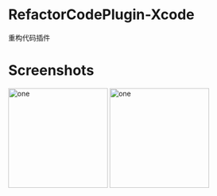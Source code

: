 # RefactorCodePlugin-Xcode
重构代码插件

# Screenshots
<img alt="one" src="https://raw.github.com/charsdavy/RefactorCodePlugin-Xcode/master/screenshots/menu.png" width= "200">
<img alt="one" src="https://raw.github.com/charsdavy/RefactorCodePlugin-Xcode/master/screenshots/window.png" width= "200">

